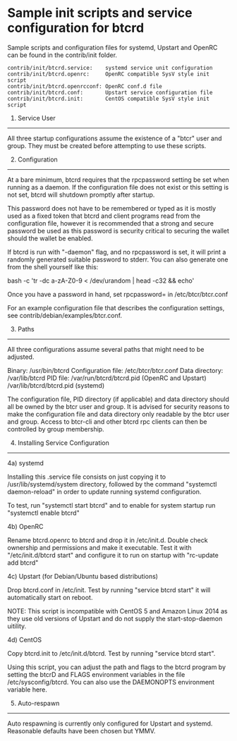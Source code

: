 Sample init scripts and service configuration for btcrd
==========================================================

Sample scripts and configuration files for systemd, Upstart and OpenRC
can be found in the contrib/init folder.

    contrib/init/btcrd.service:    systemd service unit configuration
    contrib/init/btcrd.openrc:     OpenRC compatible SysV style init script
    contrib/init/btcrd.openrcconf: OpenRC conf.d file
    contrib/init/btcrd.conf:       Upstart service configuration file
    contrib/init/btcrd.init:       CentOS compatible SysV style init script

1. Service User
---------------------------------

All three startup configurations assume the existence of a "btcr" user
and group.  They must be created before attempting to use these scripts.

2. Configuration
---------------------------------

At a bare minimum, btcrd requires that the rpcpassword setting be set
when running as a daemon.  If the configuration file does not exist or this
setting is not set, btcrd will shutdown promptly after startup.

This password does not have to be remembered or typed as it is mostly used
as a fixed token that btcrd and client programs read from the configuration
file, however it is recommended that a strong and secure password be used
as this password is security critical to securing the wallet should the
wallet be enabled.

If btcrd is run with "-daemon" flag, and no rpcpassword is set, it will
print a randomly generated suitable password to stderr.  You can also
generate one from the shell yourself like this:

bash -c 'tr -dc a-zA-Z0-9 < /dev/urandom | head -c32 && echo'

Once you have a password in hand, set rpcpassword= in /etc/btcr/btcr.conf

For an example configuration file that describes the configuration settings,
see contrib/debian/examples/btcr.conf.

3. Paths
---------------------------------

All three configurations assume several paths that might need to be adjusted.

Binary:              /usr/bin/btcrd
Configuration file:  /etc/btcr/btcr.conf
Data directory:      /var/lib/btcrd
PID file:            /var/run/btcrd/btcrd.pid (OpenRC and Upstart)
                     /var/lib/btcrd/btcrd.pid (systemd)

The configuration file, PID directory (if applicable) and data directory
should all be owned by the btcr user and group.  It is advised for security
reasons to make the configuration file and data directory only readable by the
btcr user and group.  Access to btcr-cli and other btcrd rpc clients
can then be controlled by group membership.

4. Installing Service Configuration
-----------------------------------

4a) systemd

Installing this .service file consists on just copying it to
/usr/lib/systemd/system directory, followed by the command
"systemctl daemon-reload" in order to update running systemd configuration.

To test, run "systemctl start btcrd" and to enable for system startup run
"systemctl enable btcrd"

4b) OpenRC

Rename btcrd.openrc to btcrd and drop it in /etc/init.d.  Double
check ownership and permissions and make it executable.  Test it with
"/etc/init.d/btcrd start" and configure it to run on startup with
"rc-update add btcrd"

4c) Upstart (for Debian/Ubuntu based distributions)

Drop btcrd.conf in /etc/init.  Test by running "service btcrd start"
it will automatically start on reboot.

NOTE: This script is incompatible with CentOS 5 and Amazon Linux 2014 as they
use old versions of Upstart and do not supply the start-stop-daemon uitility.

4d) CentOS

Copy btcrd.init to /etc/init.d/btcrd. Test by running "service btcrd start".

Using this script, you can adjust the path and flags to the btcrd program by
setting the btcrD and FLAGS environment variables in the file
/etc/sysconfig/btcrd. You can also use the DAEMONOPTS environment variable here.

5. Auto-respawn
-----------------------------------

Auto respawning is currently only configured for Upstart and systemd.
Reasonable defaults have been chosen but YMMV.
